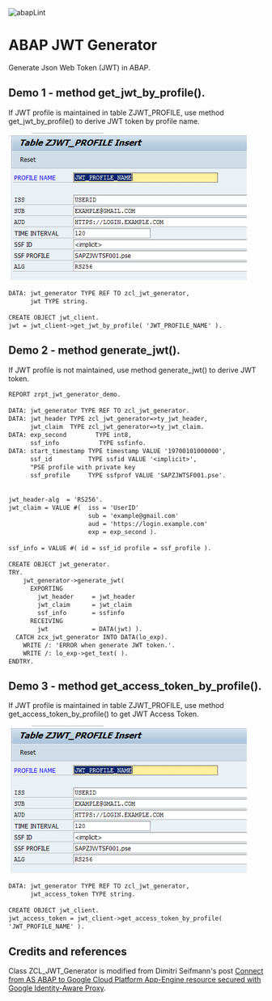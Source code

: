 ![abapLint](https://github.com/abapChaoLiu/abap_jwt_generator/workflows/abapLint/badge.svg?branch=master)

# ABAP JWT Generator
Generate Json Web Token (JWT) in ABAP.

## Demo 1 - method get_jwt_by_profile().

If JWT profile is maintained in table ZJWT_PROFILE, use method get_jwt_by_profile() to derive JWT token by profile name.

![JWT profile screenshot](/doc/jwt_profile.png)

```
DATA: jwt_generator TYPE REF TO zcl_jwt_generator,
      jwt TYPE string.

CREATE OBJECT jwt_client.
jwt = jwt_client->get_jwt_by_profile( 'JWT_PROFILE_NAME' ).
```      

## Demo 2 - method generate_jwt().
If JWT profile is not maintained, use method generate_jwt() to derive JWT token.

```abap
REPORT zrpt_jwt_generator_demo.

DATA: jwt_generator TYPE REF TO zcl_jwt_generator.
DATA: jwt_header TYPE zcl_jwt_generator=>ty_jwt_header,
      jwt_claim  TYPE zcl_jwt_generator=>ty_jwt_claim.
DATA: exp_second        TYPE int8,
      ssf_info           TYPE ssfinfo.
DATA: start_timestamp TYPE timestamp VALUE '19700101000000',
      ssf_id          TYPE ssfid VALUE '<implicit>',
      "PSE profile with private key
      ssf_profile     TYPE ssfprof VALUE 'SAPZJWTSF001.pse'.


jwt_header-alg  = 'RS256'.
jwt_claim = VALUE #(  iss = 'UserID'
                      sub = 'example@gmail.com'
                      aud = 'https://login.example.com'
                      exp = exp_second ).

ssf_info = VALUE #( id = ssf_id profile = ssf_profile ).

CREATE OBJECT jwt_generator.
TRY.
    jwt_generator->generate_jwt(
      EXPORTING
        jwt_header     = jwt_header
        jwt_claim      = jwt_claim
        ssf_info       = ssfinfo
      RECEIVING
        jwt            = DATA(jwt) ).
  CATCH zcx_jwt_generator INTO DATA(lo_exp).
    WRITE /: 'ERROR when generate JWT token.'.
    WRITE /: lo_exp->get_text( ).
ENDTRY.
```

## Demo 3 - method get_access_token_by_profile().

If JWT profile is maintained in table ZJWT_PROFILE, use method get_access_token_by_profile() to get JWT Access Token.

![JWT profile screenshot](/doc/jwt_profile.png)

```
DATA: jwt_generator TYPE REF TO zcl_jwt_generator,
      jwt_access_token TYPE string.

CREATE OBJECT jwt_client.
jwt_access_token = jwt_client->get_access_token_by_profile( 'JWT_PROFILE_NAME' ).
```

## Credits and references

Class ZCL_JWT_Generator is modified from Dimitri Seifmann's post [Connect from AS ABAP to Google Cloud Platform App-Engine resource secured with Google Identity-Aware Proxy](https://blogs.sap.com/2019/11/10/connect-from-as-abap-to-google-cloud-platform-app-engine-resource-secured-with-google-identity-aware-proxy/).
